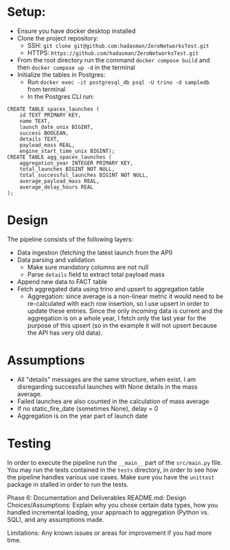 # Setup:
- Ensure you have docker desktop installed
- Clone the project repository:
  - SSH: `git clone git@github.com:hadasman/ZeroNetworksTest.git`
  - HTTPS: `https://github.com/hadasman/ZeroNetworksTest.git` 
- From the root directory run the command `docker compose build` and then `docker compose up -d` in the terminal
- Initialize the tables in Postgres:
    - Run `docker exec -it postgresql_db psql -U trino -d sampledb ` from terminal
    - In the Postgres CLI run:
```
CREATE TABLE spacex_launches (
    id TEXT PRIMARY KEY,
    name TEXT,
    launch_date_unix BIGINT,
    success BOOLEAN,
    details TEXT,
    payload_mass REAL,
    engine_start_time_unix BIGINT);
CREATE TABLE agg_spacex_launches (
    aggregation_year INTEGER PRIMARY KEY,
    total_launches BIGINT NOT NULL,
    total_successful_launches BIGINT NOT NULL,
    average_payload_mass REAL,
    average_delay_hours REAL
);
```

# Design
The pipeline consists of the following layers:
- Data ingestion (fetching the latest launch from the API)
- Data parsing and validation
  - Make sure mandatory columns are not null
  - Parse `details` field to extract total payload mass 
- Append new data to FACT table
- Fetch aggregated data using trino and upsert to aggregation table
  - Aggregation: since average is a non-linear metric it would need to be re-calculated with each row insertion, so I use 
    upsert in order to update these entries. Since the only incoming data is current and the aggregation is on a whole 
    year, I fetch only the last year for the purpose of this upsert (so in the example it will not upsert because the API has very old data).
  

# Assumptions
- All "details" messages are the same structure, when exist. I am disregarding successful launches with None details in the mass average.
- Failed launches are also counted in the calculation of mass average
- If no static_fire_date (sometimes None), delay = 0
- Aggregation is on the year part of launch date

# Testing
In order to execute the pipeline run the `__main__` part of the `src/main.py` file.
You may run the tests contained in the `tests` directory, in order to see how the pipeline handles various use cases.
Make sure you have the `unittest` package in stalled in order to run the tests.


Phase 6: Documentation and Deliverables
README.md:
Design Choices/Assumptions: Explain why you chose certain data types, how you handled incremental loading, your approach to aggregation (Python vs. SQL), and any assumptions made.

Limitations: Any known issues or areas for improvement if you had more time.